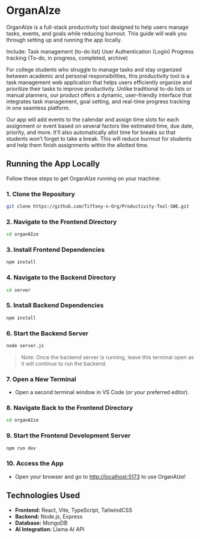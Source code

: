 # OrganAIze

OrganAIze is a full-stack productivity tool designed to help users manage tasks, events, and goals while reducing burnout. This guide will walk you through setting up and running the app locally.

Include:
	Task management (to-do list)
	User Authentication (Login)
	Progress tracking (To-do, in progress, completed, archive)


For college students who struggle to manage tasks and stay organized between academic and personal responsibilities, this productivity tool is a task management web application that helps users efficiently organize and prioritize their tasks to improve productivity. Unlike traditional to-do lists or manual planners, our product offers a dynamic, user-friendly interface that integrates task management, goal setting, and real-time progress tracking in one seamless platform.

Our app will add events to the calendar and assign time slots for each assignment or event based on several factors like estimated time, due date, priority, and more. It’ll also automatically allot time for breaks so that students won’t forget to take a break. This will reduce burnout for students and help them finish assignments within the allotted time. 

## Running the App Locally

Follow these steps to get OrganAIze running on your machine:

### 1. Clone the Repository
```bash
git clone https://github.com/Tiffany-s-Org/Productivity-Tool-SWE.git
```

### 2. Navigate to the Frontend Directory
```bash
cd organAIze
```

### 3. Install Frontend Dependencies
```bash
npm install
```

### 4. Navigate to the Backend Directory
```bash
cd server
```

### 5. Install Backend Dependencies
```bash
npm install
```

### 6. Start the Backend Server
```bash
node server.js
```
>  Note: Once the backend server is running, leave this terminal open as it will continue to run the backend.

### 7. Open a New Terminal
- Open a second terminal window in VS Code (or your preferred editor).

### 8. Navigate Back to the Frontend Directory
```bash
cd organAIze
```

### 9. Start the Frontend Development Server
```bash
npm run dev
```

### 10. Access the App
- Open your browser and go to [http://localhost:5173](http://localhost:5173) to use OrganAIze!

## Technologies Used
- **Frontend:** React, Vite, TypeScript, TailwindCSS
- **Backend:** Node.js, Express
- **Database:** MongoDB
- **AI Integration:** Llama AI API

